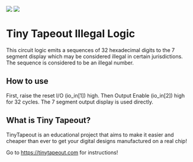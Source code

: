 ![](../../workflows/gds/badge.svg) ![](../../workflows/docs/badge.svg)

# Tiny Tapeout Illegal Logic

This circuit logic emits a sequences of 32 hexadecimal digits to the 7 segment
display which may be considered illegal in certain jurisdictions. The sequence
is considered to be an illegal number.


## How to use

First, raise the reset I/O (io\_in[1]) high.  Then Output Enable (io\_in[2])
high for 32 cycles. The 7 segment output display is used directly.

## What is Tiny Tapeout?

TinyTapeout is an educational project that aims to make it easier and cheaper
than ever to get your digital designs manufactured on a real chip!

Go to https://tinytapeout.com for instructions!
